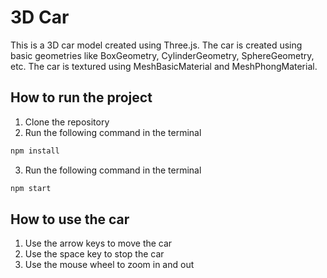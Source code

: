# 3D Car

This is a 3D car model created using Three.js. The car is created using basic geometries like BoxGeometry, CylinderGeometry, SphereGeometry, etc. The car is textured using MeshBasicMaterial and MeshPhongMaterial.

## How to run the project

1. Clone the repository
2. Run the following command in the terminal
```bash
npm install
```

3. Run the following command in the terminal
```bash
npm start
```

## How to use the car

1. Use the arrow keys to move the car
2. Use the space key to stop the car
3. Use the mouse wheel to zoom in and out